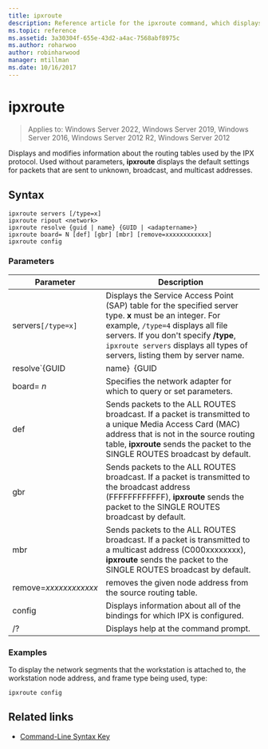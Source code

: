 ```yaml
---
title: ipxroute
description: Reference article for the ipxroute command, which displays and modifies information about the routing tables used by the IPX protocol.
ms.topic: reference
ms.assetid: 3a30304f-655e-43d2-a4ac-7568abf8975c
ms.author: roharwoo
author: robinharwood
manager: mtillman
ms.date: 10/16/2017
---
```


# ipxroute

>Applies to: Windows Server 2022, Windows Server 2019, Windows Server 2016, Windows Server 2012 R2, Windows Server 2012

Displays and modifies information about the routing tables used by the IPX protocol. Used without parameters, **ipxroute** displays the default settings for packets that are sent to unknown, broadcast, and multicast addresses.

## Syntax

```
ipxroute servers [/type=x]
ipxroute ripout <network>
ipxroute resolve {guid | name} {GUID | <adaptername>}
ipxroute board= N [def] [gbr] [mbr] [remove=xxxxxxxxxxxx]
ipxroute config
```

### Parameters
| Parameter | Description |
| ------- | -------- |
| servers`[/type=x]` | Displays the Service Access Point (SAP) table for the specified server type. **x** must be an integer. For example, `/type=4` displays all file servers. If you don't specify **/type**, `ipxroute servers` displays all types of servers, listing them by server name. |
| resolve`{GUID | name}` `{GUID | adaptername}` | Resolves the name of the GUID to its friendly name, or the friendly name to its GUID. |
| board= *n* | Specifies the network adapter for which to query or set parameters. |
| def | Sends packets to the ALL ROUTES broadcast. If a packet is transmitted to a unique Media Access Card (MAC) address that is not in the source routing table, **ipxroute** sends the packet to the SINGLE ROUTES broadcast by default. |
| gbr | Sends packets to the ALL ROUTES broadcast. If a packet is transmitted to the broadcast address (FFFFFFFFFFFF), **ipxroute** sends the packet to the SINGLE ROUTES broadcast by default. |
| mbr | Sends packets to the ALL ROUTES broadcast. If a packet is transmitted to a multicast address (C000xxxxxxxx), **ipxroute** sends the packet to the SINGLE ROUTES broadcast by default. |
| remove=*xxxxxxxxxxxx* | removes the given node address from the source routing table. |
| config | Displays information about all of the bindings for which IPX is configured. |
| /? | Displays help at the command prompt. |

### Examples

To display the network segments that the workstation is attached to, the workstation node address, and frame type being used, type:

```
ipxroute config
```

## Related links

- [Command-Line Syntax Key](command-line-syntax-key.md)
